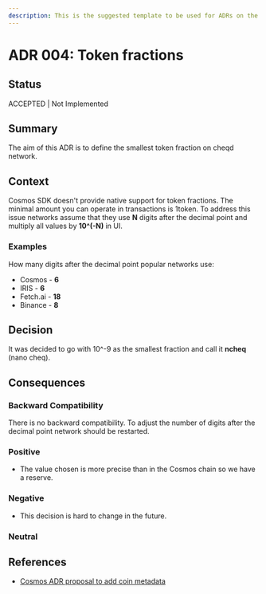 ```yaml
---
description: This is the suggested template to be used for ADRs on the cheqd-node project.
---
```


# ADR 004: Token fractions

## Status

ACCEPTED \| Not Implemented

## Summary

The aim of this ADR is to define the smallest token fraction on cheqd network.

## Context

Cosmos SDK doesn't provide native support for token fractions. The minimal amount you can operate in transactions is 1token. To address this issue networks assume that they use **N** digits after the decimal point and multiply all values by **10^\(-N\)** in UI.

### Examples

How many digits after the decimal point popular networks use:

* Cosmos - **6**
* IRIS - **6**
* Fetch.ai - **18**
* Binance - **8**

## Decision

It was decided to go with 10^-9 as the smallest fraction and call it **ncheq** \(nano cheq\).

## Consequences

### Backward Compatibility

There is no backward compatibility. To adjust the number of digits after the decimal point network should be restarted.

### Positive

* The value chosen is more precise than in the Cosmos chain so we have a reserve.

### Negative

* This decision is hard to change in the future.

### Neutral

## References

* [Cosmos ADR proposal to add coin metadata](https://docs.cosmos.network/master/architecture/adr-024-coin-metadata.html)

